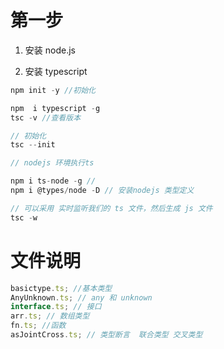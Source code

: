 # 第一步

1. 安装 node.js

2. 安装 typescript

```JavaScript
npm init -y //初始化

npm  i typescript -g
tsc -v //查看版本

// 初始化
tsc --init

// nodejs 环境执行ts

npm i ts-node -g //
npm i @types/node -D // 安装nodejs 类型定义

// 可以采用 实时监听我们的 ts 文件，然后生成 js 文件
tsc -w


```

# 文件说明

```javascript
basictype.ts; //基本类型
AnyUnknown.ts; // any 和 unknown 
interface.ts; // 接口
arr.ts; // 数组类型
fn.ts; //函数
asJointCross.ts; // 类型断言  联合类型 交叉类型
```
